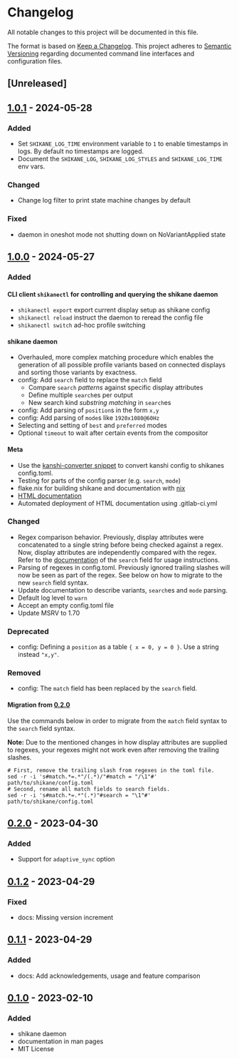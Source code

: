 # Changelog

All notable changes to this project will be documented in this file.

The format is based on [Keep a Changelog](https://keepachangelog.com/en/1.1.0/).
This project adheres to [Semantic Versioning](https://semver.org/spec/v2.0.0.html)
regarding documented command line interfaces and configuration files.

## [Unreleased]

## [1.0.1] - 2024-05-28

### Added

- Set `SHIKANE_LOG_TIME` environment variable to `1` to enable timestamps in logs.
  By default no timestamps are logged.
- Document the `SHIKANE_LOG`, `SHIKANE_LOG_STYLES` and `SHIKANE_LOG_TIME` env vars.

### Changed

- Change log filter to print state machine changes by default

### Fixed

- daemon in oneshot mode not shutting down on NoVariantApplied state

## [1.0.0] - 2024-05-27

### Added

#### CLI client `shikanectl` for controlling and querying the shikane daemon

- `shikanectl export` export current display setup as shikane config
- `shikanectl reload` instruct the daemon to reread the config file
- `shikanectl switch` ad-hoc profile switching

#### shikane daemon

- Overhauled, more complex matching procedure which enables the generation of
  all possible profile variants based on connected displays and sorting those
  variants by exactness.
- config: Add `search` field to replace the `match` field
  - Compare `search` *patterns* against specific display attributes
  - Define multiple `search`es per output
  - New search kind *substring matching* in `search`es
- config: Add parsing of `position`s in the form `x,y`
- config: Add parsing of `mode`s like `1920x1080@60Hz`
- Selecting and setting of `best` and `preferred` modes
- Optional `timeout` to wait after certain events from the compositor

#### Meta

- Use the [kanshi-converter snippet](https://gitlab.com/w0lff/shikane/-/snippets/3713247)
  to convert kanshi config to shikanes config.toml.
- Testing for parts of the config parser (e.g. `search`, `mode`)
- flake.nix for building shikane and documentation with [nix](https://nixos.org/)
- [HTML documentation](https://w0lff.gitlab.io/shikane)
- Automated deployment of HTML documentation using .gitlab-ci.yml

### Changed

- Regex comparison behavior.
  Previously, display attributes were concatenated to a single string before
  being checked against a regex. Now, display attributes are independently
  compared with the regex. Refer to the
  [documentation](https://w0lff.gitlab.io/shikane/shikane.5.html) of the
  `search` field for usage instructions.
- Parsing of regexes in config.toml.
  Previously ignored trailing slashes will now be seen as part of the regex.
  See below on how to migrate to the new `search` field syntax.
- Update documentation to describe variants, `search`es and `mode` parsing.
- Default log level to `warn`
- Accept an empty config.toml file
- Update MSRV to 1.70

### Deprecated

- config: Defining a `position` as a table `{ x = 0, y = 0 }`.
  Use a string instead `"x,y"`.

### Removed

- config: The `match` field has been replaced by the `search` field.

#### Migration from [0.2.0]

Use the commands below in order to migrate from the `match` field syntax
to the `search` field syntax.

**Note:** Due to the mentioned changes in how display attributes are supplied
to regexes, your regexes might not work even after removing the trailing slashes.

```shell
# First, remove the trailing slash from regexes in the toml file.
sed -r -i 's#match.*=.*"/(.*)/"#match = "/\1"#' path/to/shikane/config.toml
# Second, rename all match fields to search fields.
sed -r -i 's#match.*=.*"(.*)"#search = "\1"#' path/to/shikane/config.toml
```

## [0.2.0] - 2023-04-30

### Added

- Support for `adaptive_sync` option

## [0.1.2] - 2023-04-29

### Fixed

- docs: Missing version increment

## [0.1.1] - 2023-04-29

### Added

- docs: Add acknowledgements, usage and feature comparison

## [0.1.0] - 2023-02-10

### Added

- shikane daemon
- documentation in man pages
- MIT License


[1.0.1]: https://gitlab.com/w0lff/shikane/-/compare/v1.0.0...v1.0.1
[1.0.0]: https://gitlab.com/w0lff/shikane/-/compare/v0.2.0...v1.0.0
[0.2.0]: https://gitlab.com/w0lff/shikane/-/compare/v0.1.2...v0.2.0
[0.1.2]: https://gitlab.com/w0lff/shikane/-/compare/v0.1.1...v0.1.2
[0.1.1]: https://gitlab.com/w0lff/shikane/-/compare/v0.1.0...v0.1.1
[0.1.0]: https://gitlab.com/w0lff/shikane/releases/tag/v0.1.0
